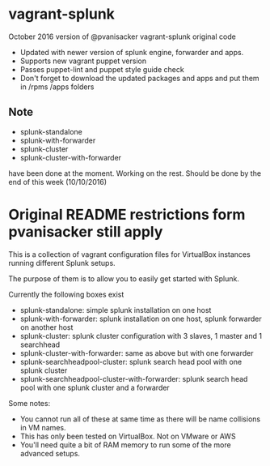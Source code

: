 vagrant-splunk
==============

October 2016 version of @pvanisacker vagrant-splunk original code

- Updated with newer version of splunk engine, forwarder and apps.
- Supports new vagrant puppet version
- Passes puppet-lint and puppet style guide check
- Don't forget to download the updated packages and apps and put
  them in /rpms /apps folders

## Note ##

* splunk-standalone
* splunk-with-forwarder
* splunk-cluster
* splunk-cluster-with-forwarder

have been done at the moment.  Working on the rest.
Should be done by the end of this week (10/10/2016)

Original README restrictions form pvanisacker still apply
=========================================================

This is a collection of vagrant configuration files for VirtualBox instances running different Splunk setups.

The purpose of them is to allow you to easily get started with Splunk.

Currently the following boxes exist
- splunk-standalone: simple splunk installation on one host
- splunk-with-forwarder: splunk installation on one host, splunk forwarder on another host
- splunk-cluster: splunk cluster configuration with 3 slaves, 1 master and 1 searchhead
- splunk-cluster-with-forwarder: same as above but with one forwarder
- splunk-searchheadpool-cluster: splunk search head pool with one splunk cluster
- splunk-searchheadpool-cluster-with-forwarder: splunk search head pool with one splunk cluster and a forwarder

Some notes:
- You cannot run all of these at same time as there will be name collisions in VM names.
- This has only been tested on VirtualBox. Not on VMware or AWS
- You'll need quite a bit of RAM memory to run some of the more advanced setups.
